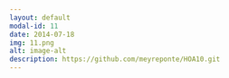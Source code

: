 ```yaml
---
layout: default
modal-id: 11
date: 2014-07-18
img: 11.png
alt: image-alt
description: https://github.com/meyreponte/HOA10.git
---
```

